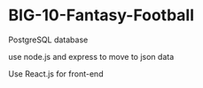 # BIG-10-Fantasy-Football

PostgreSQL database 

use node.js and express to move to json data

Use React.js for front-end

